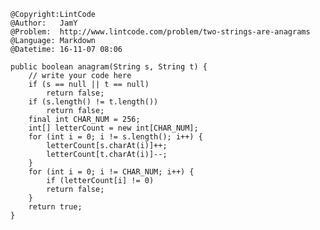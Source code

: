 ```
@Copyright:LintCode
@Author:   JamY
@Problem:  http://www.lintcode.com/problem/two-strings-are-anagrams
@Language: Markdown
@Datetime: 16-11-07 08:06
```

    public boolean anagram(String s, String t) {
        // write your code here
        if (s == null || t == null) 
            return false;
        if (s.length() != t.length()) 
            return false;
        final int CHAR_NUM = 256;
        int[] letterCount = new int[CHAR_NUM];
        for (int i = 0; i != s.length(); i++) {
            letterCount[s.charAt(i)]++;
            letterCount[t.charAt(i)]--;
        }
        for (int i = 0; i != CHAR_NUM; i++) {
            if (letterCount[i] != 0) 
            return false;
        }
        return true;
    }